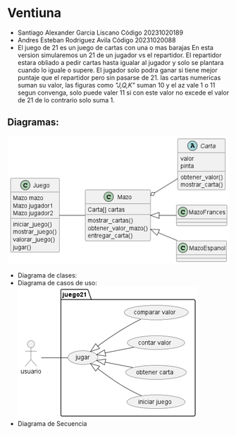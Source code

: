 # Ventiuna
- Santiago Alexander Garcia Liscano Código 20231020189 
- Andres Esteban Rodriguez Avila Código 20231020088
- El juego de 21 es un juego de cartas con una o mas barajas
En esta version simularemos un 21 de un jugador vs el repartidor.
El repartidor estara obliado a pedir cartas hasta igualar al jugador y solo se plantara cuando lo iguale o supere.
El jugador solo podra ganar si tiene mejor puntaje que el repartidor pero sin pasarse de 21.
las cartas numericas suman su valor, las figuras como _"J,Q,K"_ suman 10 y el az vale 1 o 11 segun convenga, solo puede valer 11 si con este valor
no excede el valor de 21 de lo contrario solo suma 1.
## Diagramas:
![diagrama de clases](out/clases/clases.png) 
- Diagrama de clases:
- Diagrama de casos de uso:
![casos de uso](out/casos_de_uso/casos_de_uso.png) 
- Diagrama de Secuencia
  
